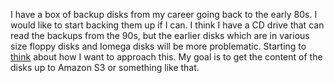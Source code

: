 I have a box of backup disks from my career going back to the early 80s. I would like to start backing them up if I can. I think I have a CD drive that can read the backups from the 90s, but the earlier disks which are in various size floppy disks and Iomega disks will be more problematic. Starting to <a href="https://twitter.com/davewiner/status/1206589087253176323">think</a> about how I want to approach this. My goal is to get the content of the disks up to Amazon S3 or something like that.   
